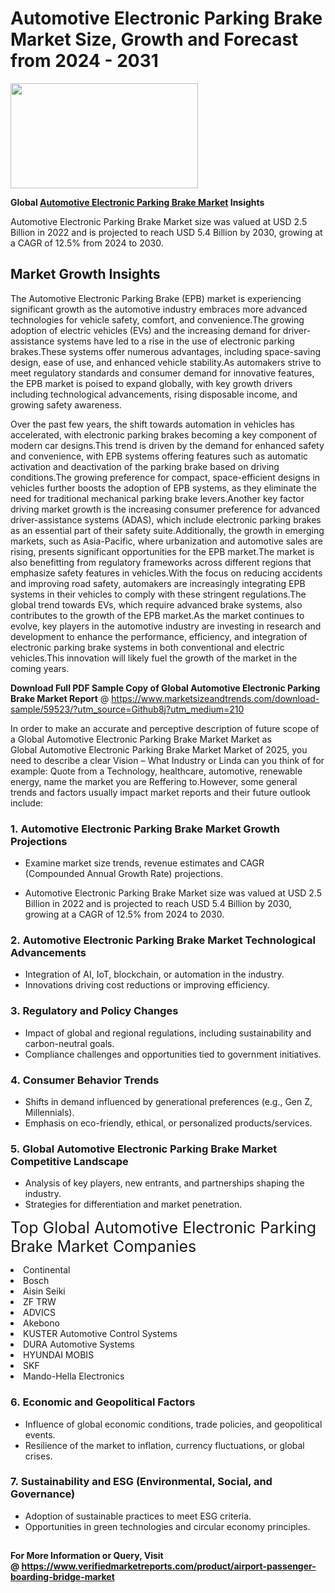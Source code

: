 <H1>Automotive Electronic Parking Brake Market Size, Growth and Forecast from 2024 - 2031</H1><img class="aligncenter size-medium wp-image-584254" src="https://thirdeyenews.in/wp-content/uploads/2024/09/Global-Market-Research-300x168.jpeg" alt="" width="300" height="168" /><p><strong>Global&nbsp;<a href="https://www.marketsizeandtrends.com/download-sample/59523/?utm_source=Github8j?utm_medium=210">Automotive Electronic Parking Brake Market</a> Insights</strong></p><p>Automotive Electronic Parking Brake Market size was valued at USD 2.5 Billion in 2022 and is projected to reach USD 5.4 Billion by 2030, growing at a CAGR of 12.5% from 2024 to 2030.</p><p><h2>Market Growth Insights</h2> <p>The Automotive Electronic Parking Brake (EPB) market is experiencing significant growth as the automotive industry embraces more advanced technologies for vehicle safety, comfort, and convenience.The growing adoption of electric vehicles (EVs) and the increasing demand for driver-assistance systems have led to a rise in the use of electronic parking brakes.These systems offer numerous advantages, including space-saving design, ease of use, and enhanced vehicle stability.As automakers strive to meet regulatory standards and consumer demand for innovative features, the EPB market is poised to expand globally, with key growth drivers including technological advancements, rising disposable income, and growing safety awareness.</p> <p>Over the past few years, the shift towards automation in vehicles has accelerated, with electronic parking brakes becoming a key component of modern car designs.This trend is driven by the demand for enhanced safety and convenience, with EPB systems offering features such as automatic activation and deactivation of the parking brake based on driving conditions.The growing preference for compact, space-efficient designs in vehicles further boosts the adoption of EPB systems, as they eliminate the need for traditional mechanical parking brake levers.Another key factor driving market growth is the increasing consumer preference for advanced driver-assistance systems (ADAS), which include electronic parking brakes as an essential part of their safety suite.Additionally, the growth in emerging markets, such as Asia-Pacific, where urbanization and automotive sales are rising, presents significant opportunities for the EPB market.The market is also benefitting from regulatory frameworks across different regions that emphasize safety features in vehicles.With the focus on reducing accidents and improving road safety, automakers are increasingly integrating EPB systems in their vehicles to comply with these stringent regulations.The global trend towards EVs, which require advanced brake systems, also contributes to the growth of the EPB market.As the market continues to evolve, key players in the automotive industry are investing in research and development to enhance the performance, efficiency, and integration of electronic parking brake systems in both conventional and electric vehicles.This innovation will likely fuel the growth of the market in the coming years.</p> <p><span class=""><strong>Download Full PDF Sample Copy of Global Automotive Electronic Parking Brake Market Report</strong> @ <a href="https://www.marketsizeandtrends.com/download-sample/59523/?utm_source=Github8j?utm_medium=210" target="_blank">https://www.marketsizeandtrends.com/download-sample/59523/?utm_source=Github8j?utm_medium=210</a></span></p><p>In order to make an accurate and perceptive description of future scope of a Global&nbsp;Automotive Electronic Parking Brake Market Market as Global&nbsp;Automotive Electronic Parking Brake Market Market of 2025, you need to describe a clear Vision &ndash; What Industry or Linda can you think of for example: Quote from a Technology, healthcare, automotive, renewable energy, name the market you are Reffering to.However, some general trends and factors usually impact market reports and their future outlook include:</p><h3>1.&nbsp;<strong>Automotive Electronic Parking Brake Market Growth Projections</strong></h3><ul><li>Examine market size trends, revenue estimates and CAGR (Compounded Annual Growth Rate) projections.</li><li><p>Automotive Electronic Parking Brake Market size was valued at USD 2.5 Billion in 2022 and is projected to reach USD 5.4 Billion by 2030, growing at a CAGR of 12.5% from 2024 to 2030.</p></li></ul><h3>2.&nbsp;<strong>Automotive Electronic Parking Brake Market Technological Advancements</strong></h3><ul><li>Integration of AI, IoT, blockchain, or automation in the industry.</li><li>Innovations driving cost reductions or improving efficiency.</li></ul><h3>3.&nbsp;<strong>Regulatory and Policy Changes</strong></h3><ul><li>Impact of global and regional regulations, including sustainability and carbon-neutral goals.</li><li>Compliance challenges and opportunities tied to government initiatives.</li></ul><h3>4.&nbsp;<strong>Consumer Behavior Trends</strong></h3><ul><li>Shifts in demand influenced by generational preferences (e.g., Gen Z, Millennials).</li><li>Emphasis on eco-friendly, ethical, or personalized products/services.</li></ul><h3>5.&nbsp;<strong>Global Automotive Electronic Parking Brake Market Competitive Landscape</strong></h3><ul><li>Analysis of key players, new entrants, and partnerships shaping the industry.</li><li>Strategies for differentiation and market penetration.</li></ul><p data-pm-slice="1 1 []"><span style="color: inherit; font-family: inherit; font-size: 25px;">Top Global Automotive Electronic Parking Brake Market Companies</span></p><div class="" data-test-id=""><p><li>Continental</li><li> Bosch</li><li> Aisin Seiki</li><li> ZF TRW</li><li> ADVICS</li><li> Akebono</li><li> KUSTER Automotive Control Systems</li><li> DURA Automotive Systems</li><li> HYUNDAI MOBIS</li><li> SKF</li><li> Mando-Hella Electronics</li></p></div><h3>6.&nbsp;<strong>Economic and Geopolitical Factors</strong></h3><ul><li>Influence of global economic conditions, trade policies, and geopolitical events.</li><li>Resilience of the market to inflation, currency fluctuations, or global crises.</li></ul><h3>7.&nbsp;<strong>Sustainability and ESG (Environmental, Social, and Governance)</strong></h3><ul><li>Adoption of sustainable practices to meet ESG criteria.</li><li>Opportunities in green technologies and circular economy principles.</li></ul><h2><strong style="font-size: 14px;">For More Information or Query, Visit @&nbsp;</strong><a style="background-color: #ffffff; font-size: 14px;" href="https://www.marketsizeandtrends.com/report/automotive-electronic-parking-brake-market/" target="_blank">https://www.verifiedmarketreports.com/product/airport-passenger-boarding-bridge-market</a></h2>